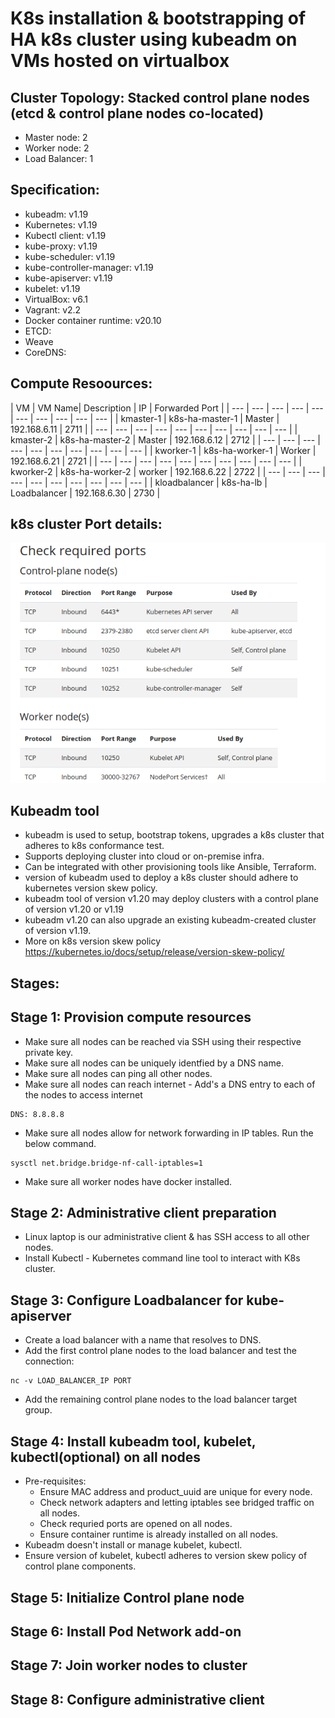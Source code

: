 # K8s installation & bootstrapping of HA k8s cluster using kubeadm on VMs hosted on virtualbox

## Cluster Topology: Stacked control plane nodes (etcd & control plane nodes co-located)
 - Master node: 2
 - Worker node: 2
 - Load Balancer: 1

## Specification:
  - kubeadm: v1.19
  - Kubernetes: v1.19
  - Kubectl client: v1.19
  - kube-proxy: v1.19
  - kube-scheduler: v1.19
  - kube-controller-manager: v1.19
  - kube-apiserver: v1.19
  - kubelet: v1.19
  - VirtualBox: v6.1
  - Vagrant: v2.2
  - Docker container runtime: v20.10
  - ETCD: 
  - Weave
  - CoreDNS: 

## Compute Resoources:

 | VM | VM Name| Description | IP | Forwarded Port |
 | --- | --- | --- | --- | --- | --- | --- | --- | --- | --- |
 | kmaster-1 | k8s-ha-master-1 | Master | 192.168.6.11 | 2711 |
 | --- | --- | --- | --- | --- | --- | --- | --- | --- | --- |
 | kmaster-2 | k8s-ha-master-2 | Master | 192.168.6.12 | 2712 |
 | --- | --- | --- | --- | --- | --- | --- | --- | --- | --- |
 | kworker-1 | k8s-ha-worker-1 | Worker | 192.168.6.21 | 2721 |
 | --- | --- | --- | --- | --- | --- | --- | --- | --- | --- |
 | kworker-2 | k8s-ha-worker-2 | worker | 192.168.6.22 | 2722 |
 | --- | --- | --- | --- | --- | --- | --- | --- | --- | --- |
 | kloadbalancer | k8s-ha-lb | Loadbalancer | 192.168.6.30 | 2730 |


## k8s cluster Port details:
![alt text](images/k8s_Ports.png?raw=true "k8s Cluster Ports")

## Kubeadm tool
 - kubeadm is used to setup, bootstrap tokens, upgrades a k8s cluster that adheres to k8s conformance test.
 - Supports deploying cluster into cloud or on-premise infra.
 - Can be integrated with other provisioning tools like Ansible, Terraform.
 - version of kubeadm used to deploy a k8s cluster should adhere to kubernetes version skew policy.
 - kubeadm tool of version v1.20 may deploy clusters with a control plane of version v1.20 or v1.19
 - kubeadm v1.20 can also upgrade an existing kubeadm-created cluster of version v1.19.
 - More on k8s version skew policy https://kubernetes.io/docs/setup/release/version-skew-policy/

## Stages:

## Stage 1: Provision compute resources
 - Make sure all nodes can be reached via SSH using their respective private key.
 - Make sure all nodes can be uniquely identfied by a DNS name.
 - Make sure all nodes can ping all other nodes.
 - Make sure all nodes can reach internet - Add's a DNS entry to each of the nodes to access internet
 ```
 DNS: 8.8.8.8
 ```
 - Make sure all nodes allow for network forwarding in IP tables. Run the below command.
 ```
 sysctl net.bridge.bridge-nf-call-iptables=1
 ```
 - Make sure all worker nodes have docker installed.

## Stage 2: Administrative client preparation
 - Linux laptop is our administrative client & has SSH access to all other nodes.
 - Install Kubectl - Kubernetes command line tool to interact with K8s cluster.

## Stage 3: Configure Loadbalancer for kube-apiserver
 - Create a load balancer with a name that resolves to DNS.
 - Add the first control plane nodes to the load balancer and test the connection:
```
nc -v LOAD_BALANCER_IP PORT
```
- Add the remaining control plane nodes to the load balancer target group.

## Stage 4: Install kubeadm tool, kubelet, kubectl(optional) on all nodes
 - Pre-requisites:
    - Ensure MAC address and product_uuid are unique for every node.
    - Check network adapters and letting iptables see bridged traffic on all nodes.
    - Check requried ports are opened on all nodes.
    - Ensure container runtime is already installed on all nodes.
 - Kubeadm doesn't install or manage kubelet, kubectl.
 - Ensure version of kubelet, kubectl adheres to version skew policy of control plane components.

## Stage 5: Initialize Control plane node

## Stage 6: Install Pod Network add-on

## Stage 7: Join worker nodes to cluster

## Stage 8: Configure administrative client







